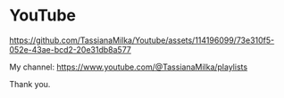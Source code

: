 # YouTube 


https://github.com/TassianaMilka/Youtube/assets/114196099/73e310f5-052e-43ae-bcd2-20e31db8a577



My channel: https://www.youtube.com/@TassianaMilka/playlists




Thank you.
